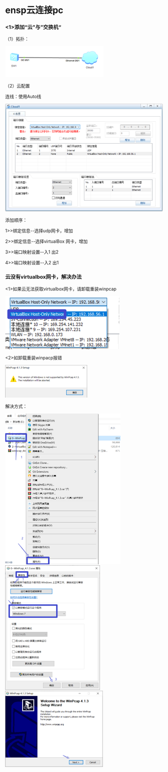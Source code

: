 # ensp云连接pc



### **<1>添加“云”与”交换机“**

（1）拓扑：

<img src="https://raw.githubusercontent.com/joshzhong66/Pibced/main/blog-images/2024/04/24/788fbe59fbe1187695d00b9025ce894e-image-20240424140325817-9d0ea3.png" alt="image-20240424140325817" style="zoom:50%;" />

（2）云配置

连线：使用Auto线

<img src="https://raw.githubusercontent.com/joshzhong66/Pibced/main/blog-images/2024/04/24/beb7dd937c2ce648841b460f1ffc0b49-image-20240424140332647-7363f5.png" alt="image-20240424140332647" style="zoom:67%;" />

添加顺序：

1>>绑定信息--选择udp网卡，增加

2>>绑定信息--选择virtualBox 网卡，增加

3>>端口映射设置--入1 出2

4>>端口映射设置--入2 出1



### **云没有virtualbox网卡，解决办法**

<1>如果云无法获取virtualbox网卡，请卸载重装winpcap

![image-20240424140357545](https://raw.githubusercontent.com/joshzhong66/Pibced/main/blog-images/2024/04/24/1af6fe9269c443182c814a0c2df569ed-image-20240424140357545-6defde.png)

<2>如卸载重装winpacp报错

<img src="https://raw.githubusercontent.com/joshzhong66/Pibced/main/blog-images/2024/04/24/3f423c18f35b6494a7ddae3cdee68e2e-image-20240424140404097-3a1536.png" alt="image-20240424140404097" style="zoom:50%;" />

解决方式：

<img src="https://raw.githubusercontent.com/joshzhong66/Pibced/main/blog-images/2024/04/24/fbfb91de5440c6bafed8fe3f3de94c09-image-20240424140412284-18264a.png" alt="image-20240424140412284" style="zoom:50%;" />

<img src="https://raw.githubusercontent.com/joshzhong66/Pibced/main/blog-images/2024/04/24/9ed889691d697e9771beb21f5c22089f-image-20240424140415173-5504be.png" alt="image-20240424140415173" style="zoom:50%;" />

<img src="https://raw.githubusercontent.com/joshzhong66/Pibced/main/blog-images/2024/04/24/7ff233a6a35cc54d8378c2bd3968b830-image-20240424140419261-49c46f.png" alt="image-20240424140419261" style="zoom:50%;" />